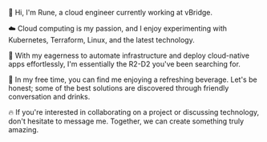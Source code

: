 👋 Hi, I'm Rune, a cloud engineer currently working at vBridge.

☁️ Cloud computing is my passion, and I enjoy experimenting with Kubernetes, Terraform, Linux, and the latest technology.

🤖 With my eagerness to automate infrastructure and deploy cloud-native apps effortlessly, I'm essentially the R2-D2 you've been searching for.

🚀 In my free time, you can find me enjoying a refreshing beverage. Let's be honest; some of the best solutions are discovered through friendly conversation and drinks.

🔥 If you're interested in collaborating on a project or discussing technology, don't hesitate to message me. Together, we can create something truly amazing.